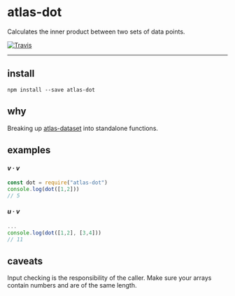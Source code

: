 # atlas-dot

Calculates the inner product between two sets of data points.

[![Travis](https://img.shields.io/travis/atlassubbed/atlas-dot.svg)](https://travis-ci.org/atlassubbed/atlas-dot)

---

## install

```
npm install --save atlas-dot
```

## why

Breaking up [atlas-dataset](https://github.com/atlassubbed/atlas-dataset#readme) into standalone functions.

## examples

#### <i>v</i> &middot; <i>v</i>

```javascript
const dot = require("atlas-dot")
console.log(dot([1,2]))
// 5 
```

#### <i>u</i> &middot; <i>v</i>

```javascript
...
console.log(dot([1,2], [3,4]))
// 11
```

## caveats

Input checking is the responsibility of the caller. Make sure your arrays contain numbers and are of the same length.